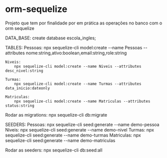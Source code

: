 # orm-sequelize
Projeto que tem por finalidade por em prática as operações no banco com o orm sequelize

DATA_BASE:
create database escola_ingles;

TABLES:
    Pessoas:
        npx sequelize-cli model:create --name Pessoas --attributes nome:string,ativo:boolean,email:string,role:string
    
    Niveis:
        npx sequelize-cli model:create --name Niveis --attributes desc_nivel:string
    
    Turmas:
        npx sequelize-cli model:create --name Turmas --attributes data_inicio:dateonly
    
    Matriculas:
        npx sequelize-cli model:create --name Matriculas --attributes status:string
    
Rodar as migrations:
    npx sequelize-cli db:migrate

SEEDERS:
    Pessoas:
        npx sequelize-cli seed:generate --name demo-pessoa
    Niveis:
        npx sequelize-cli seed:generate --name demo-nivel
    Turmas:
        npx sequelize-cli seed:generate --name demo-turmas 
    Matriculas:
        npx sequelize-cli seed:generate --name demo-matriculas
    
Rodar as seeders:
    npx sequelize-cli db:seed:all